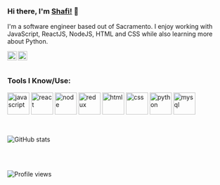 ### Hi there, I'm [Shafi!](https://www.shafimasoumi.com) 👋

I'm a software engineer based out of Sacramento. I enjoy working with JavaScript, ReactJS, NodeJS, HTML and CSS while also learning more about Python.

<a href="https://www.shafimasoumi">
  <img align="left" alt="Shafi's Portfolio | Website" width="21px" src="https://www.pinclipart.com/picdir/middle/257-2576819_website-icons-download-for-free-in-png-and.png" />
</a>
<a href="https://www.linkedin.com/in/shafi-masoumi-ab099733/">
  <img align="left" alt="Shafi's LinkedIn" width="21px" src="https://www.flaticon.com/svg/static/icons/svg/174/174857.svg" />
</a>

<br/>
<br/>

### Tools I Know/Use:

<p align="left">
  
  <img src="https://b.kisscc0.com/20180815/zlq/kisscc0-computer-icons-logo-brand-javascript-angle-js-5b741783856f77.0690615715343348515466.png" alt="javascript" width="50" height="50"/>
  <img src="https://techythought.com/wp-content/uploads/2020/09/ReactNative.png" alt="react" width="50" height="50"/>
  <img src="https://img.icons8.com/color/48/000000/nodejs.png" alt="node" width="50" height="50"/>
  <img src="https://img.icons8.com/color/48/000000/redux.png" alt="redux" width="50" height="50"/>
  <img src="https://img.icons8.com/color/48/000000/html-5.png" alt="html" width="50" height="50"/>
  <img src="https://img.icons8.com/color/48/000000/css3.png" alt="css" width="50" height="50"/>
  <img src="https://img.icons8.com/color/48/000000/python.png" alt="python" width="50" height="50"/>
  <img src="https://devicons.github.io/devicon/devicon.git/icons/mysql/mysql-original-wordmark.svg" alt="mysql" width="50" height="50"/> 
    
</p>  

<br/>

![GitHub stats](https://github-readme-stats.vercel.app/api?username=shafi2019&show_icons=true)  

<br/>
<br/>

![Profile views](https://gpvc.arturio.dev/shafi2019)

